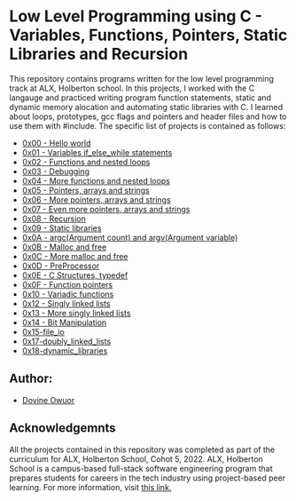 <h1>Low Level Programming using C - Variables, Functions, Pointers, Static Libraries and Recursion</h1>
</break>


<p>This repository contains programs written for the low level programming track at ALX, Holberton school. In this projects, I worked with the C langauge and practiced writing program function statements, static and dynamic memory alocation and automating static libraries with C. I learned about loops, prototypes, gcc flags and pointers and header files and how to use them with #include. The specific list of projects is contained as follows:</p>

<ul>
  <li><a href="https://github.com/dovineowuor/alx-low_level_programming/tree/master/0x00-hello_world">0x00 - Hello world</a></li>
  <li><a href="https://github.com/dovineowuor/alx-low_level_programming/tree/master/0x01-variables_if_else_while">0x01 - Variables if_else_while statements</a></li>
  <li><a href="https://github.com/dovineowuor/alx-low_level_programming/tree/master/0x02-functions_nested_loops">0x02 - Functions and nested loops</a></li>
  <li><a href="https://github.com/dovineowuor/alx-low_level_programming/tree/master/0x03-debugging">0x03 - Debugging</a></li>
  <li><a href="https://github.com/dovineowuor/alx-low_level_programming/tree/master/0x04-more_functions_nested_loops">0x04 - More functions and nested loops</a></li>
  <li><a href="https://github.com/dovineowuor/alx-low_level_programming/tree/master/0x05-pointers_arrays_strings">0x05 - Pointers, arrays and strings</a></li>
  <li><a href="https://github.com/dovineowuor/alx-low_level_programming/tree/master/0x06-pointers_arrays_strings">0x06 - More pointers, arrays and strings</a></li>
  <li><a href="https://github.com/dovineowuor/alx-low_level_programming/tree/master/0x07-pointers_arrays_strings">0x07 - Even more pointers, arrays and strings</a></li>
  <li><a href="https://github.com/dovineowuor/alx-low_level_programming/tree/master/0x08-recursion">0x08 - Recursion</a></li>
  <li><a href="https://github.com/dovineowuor/alx-low_level_programming/tree/master/0x09-static_libraries">0x09 - Static libraries</a></li>
  <li><a href="https://github.com/dovineowuor/alx-low_level_programming/tree/master/0x0A-argc_argv">0x0A - argc(Argument count) and argv(Argument variable)</a></li>
  <li><a href="https://github.com/dovineowuor/alx-low_level_programming/tree/master/0x0B-malloc_free">0x0B - Malloc and free</a></li>
  <li><a href="https://github.com/dovineowuor/alx-low_level_programming/tree/master/0x0C-more_malloc_free">0x0C - More malloc and free</a></li>
  <li><a href="https://github.com/dovineowuor/alx-low_level_programming/tree/master/0x0D-preprocessor">0x0D - PreProcessor</a></li>
  <li><a href="https://github.com/dovineowuor/alx-low_level_programming/tree/master/0x0E-structures_typedef">0x0E - C Structures, typedef</a></li>
  <li><a href="https://github.com/dovineowuor/alx-low_level_programming/tree/master/0x0F-function_pointers">0x0F - Function pointers</a></li>
  <li><a href="https://github.com/dovineowuor/alx-low_level_programming/tree/master/0x10-variadic_functions">0x10 - Variadic functions</a></li>
  <li><a href="https://github.com/dovineowuor/alx-low_level_programming/tree/master/0x12-singly_linked_lists">0x12 - Singly linked lists</a></li>
  <li><a href="https://github.com/dovineowuor/alx-low_level_programming/tree/master/0x13-more_singly_linked_lists">0x13 - More singly linked lists</a></li>
  <li><a href="https://github.com/dovineowuor/alx-low_level_programming/tree/master/0x14-bit_manipulation">0x14 - Bit Manipulation</a></li>
  <li><a href="https://github.com/dovineowuor/alx-low_level_programming/tree/master/0x15-file_io">0x15-file_io</a></li>
  <li><a href="https://github.com/dovineowuor/alx-low_level_programming/tree/master/0x17-doubly_linked_lists">0x17-doubly_linked_lists</a></li>
  <li><a href="https://github.com/dovineowuor/alx-low_level_programming/tree/master/0x18-dynamic_libraries">0x18-dynamic_libraries</a></li>

</ul>

</break>
<h2>Author:</h2>
<ul>
  <li><a href="https://github.com/dovineowuor">Dovine Owuor</a></li>
</ul>

</break>

<h2>Acknowledgemnts</h2>
<p>All the projects contained in this repository was completed as part of the curriculum for ALX, Holberton School, Cohot 5, 2022. ALX, Holberton School is a campus-based full-stack software engineering program that prepares students for careers in the tech industry using project-based peer learning. For more information, visit <a href="https://www.holbertonschool.com/">this link.</a></p>

